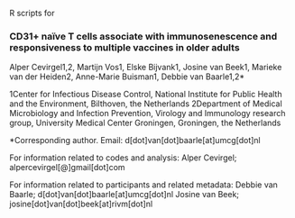 R scripts for

### CD31+ naïve T cells associate with immunosenescence and responsiveness to multiple vaccines in older adults

Alper Cevirgel1,2, Martijn Vos1, Elske Bijvank1, Josine van Beek1, Marieke van der Heiden2, Anne-Marie Buisman1, Debbie van Baarle1,2*  

1Center for Infectious Disease Control, National Institute for Public Health and the Environment, Bilthoven, the Netherlands
2Department of Medical Microbiology and Infection Prevention, Virology and Immunology research group, University Medical Center Groningen, Groningen, the Netherlands

*Corresponding author. Email: d[dot]van[dot]baarle[at]umcg[dot]nl

For information related to codes and analysis: Alper Cevirgel; alpercevirgel[@]gmail[dot]com

For information related to participants and related metadata: Debbie van Baarle; d[dot]van[dot]baarle[at]umcg[dot]nl Josine van Beek; josine[dot]van[dot]beek[at]rivm[dot]nl




